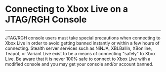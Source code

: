 # Connecting to Xbox Live on a JTAG/RGH Console

------

JTAG/RGH console users must take special precautions when connecting  to Xbox Live in order to avoid getting banned instantly or within a few  hours of connecting. Stealth server services such as NiNJA, XBLBallin,  XBonline, Teapot, or Variant Live exist to be a means of connecting  "safely" to Xbox Live. Be aware that it is never 100% safe to connect to Xbox Live with a modified console and you may get your console and/or  account banned.